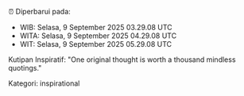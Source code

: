 ⏰ Diperbarui pada:
- WIB: Selasa, 9 September 2025 03.29.08 UTC
- WITA: Selasa, 9 September 2025 04.29.08 UTC
- WIT: Selasa, 9 September 2025 05.29.08 UTC

Kutipan Inspiratif:
"One original thought is worth a thousand mindless quotings."


Kategori: inspirational

